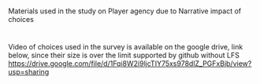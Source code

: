 # 
Materials used in the study on Player agency due to Narrative impact of choices

#
Video of choices used in the survey is available on the google drive, link below, since their size is over the limit supported by github without LFS
https://drive.google.com/file/d/1Fqi8W2i9ljcTIY75xs978dlZ_PGFxBjb/view?usp=sharing
